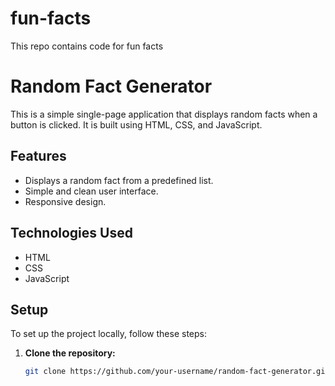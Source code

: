 # fun-facts
This repo contains code for fun facts
# Random Fact Generator

This is a simple single-page application that displays random facts when a button is clicked. It is built using HTML, CSS, and JavaScript.

## Features

- Displays a random fact from a predefined list.
- Simple and clean user interface.
- Responsive design.

## Technologies Used

- HTML
- CSS
- JavaScript

## Setup

To set up the project locally, follow these steps:

1. **Clone the repository:**

   ```bash
   git clone https://github.com/your-username/random-fact-generator.git
